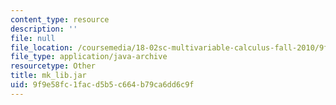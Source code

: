 ```yaml
---
content_type: resource
description: ''
file: null
file_location: /coursemedia/18-02sc-multivariable-calculus-fall-2010/9f9e58fc1facd5b5c664b79ca6dd6c9f_mk_lib.jar
file_type: application/java-archive
resourcetype: Other
title: mk_lib.jar
uid: 9f9e58fc-1fac-d5b5-c664-b79ca6dd6c9f
---
```

